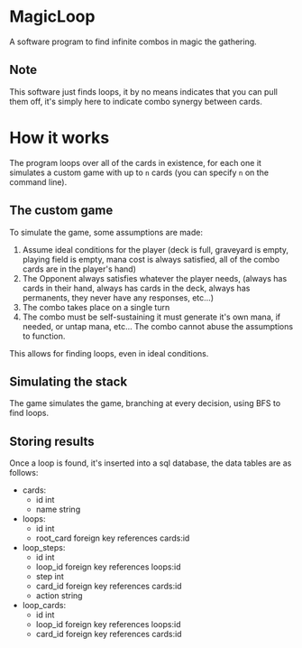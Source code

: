# MagicLoop
A software program to find infinite combos in magic the gathering.

## Note
This software just finds loops, it by no means indicates that you can pull them off, it's simply here to indicate combo synergy between cards.

#  How it works
The program loops over all of the cards in existence, for each one it simulates a custom game with up to `n` cards (you can specify `n` on the command line).

##  The custom game
To simulate the  game, some assumptions are made:
1. Assume ideal conditions for the player (deck is full, graveyard is empty, playing field is empty, mana cost is always satisfied, all of the combo cards are in the player's hand)
2. The Opponent always satisfies whatever the player needs, (always has cards in their hand, always has cards in the deck, always has permanents, they never have any responses, etc...)
3. The combo takes place on a single turn
4. The combo must be self-sustaining it must generate it's own mana, if needed, or untap mana, etc... The combo cannot abuse the assumptions to function.

This allows for finding loops, even in ideal conditions.

## Simulating the stack
The game simulates the game, branching at every decision, using BFS to find loops.

## Storing results
Once a loop is found, it's inserted into a sql database, the data tables are as follows:
* cards:
  * id int
  * name string
* loops:
  * id int
  * root_card foreign key references cards:id
* loop_steps:
  * id int
  * loop_id foreign key references loops:id
  * step int
  * card_id foreign key references cards:id
  * action string
* loop_cards:
  * id int
  * loop_id foreign key references loops:id
  * card_id foreign key references cards:id
